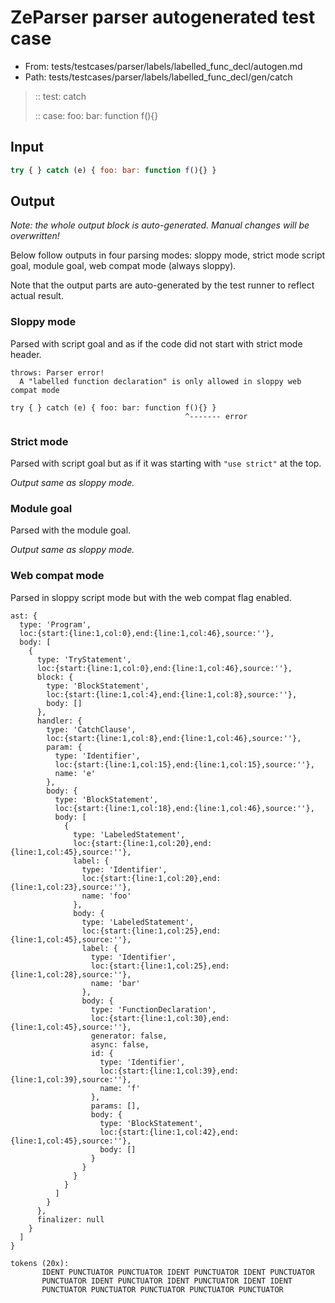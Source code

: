 # ZeParser parser autogenerated test case

- From: tests/testcases/parser/labels/labelled_func_decl/autogen.md
- Path: tests/testcases/parser/labels/labelled_func_decl/gen/catch

> :: test: catch
>
> :: case: foo: bar: function f(){}

## Input


`````js
try { } catch (e) { foo: bar: function f(){} }
`````

## Output

_Note: the whole output block is auto-generated. Manual changes will be overwritten!_

Below follow outputs in four parsing modes: sloppy mode, strict mode script goal, module goal, web compat mode (always sloppy).

Note that the output parts are auto-generated by the test runner to reflect actual result.

### Sloppy mode

Parsed with script goal and as if the code did not start with strict mode header.

`````
throws: Parser error!
  A "labelled function declaration" is only allowed in sloppy web compat mode

try { } catch (e) { foo: bar: function f(){} }
                                       ^------- error
`````

### Strict mode

Parsed with script goal but as if it was starting with `"use strict"` at the top.

_Output same as sloppy mode._

### Module goal

Parsed with the module goal.

_Output same as sloppy mode._

### Web compat mode

Parsed in sloppy script mode but with the web compat flag enabled.

`````
ast: {
  type: 'Program',
  loc:{start:{line:1,col:0},end:{line:1,col:46},source:''},
  body: [
    {
      type: 'TryStatement',
      loc:{start:{line:1,col:0},end:{line:1,col:46},source:''},
      block: {
        type: 'BlockStatement',
        loc:{start:{line:1,col:4},end:{line:1,col:8},source:''},
        body: []
      },
      handler: {
        type: 'CatchClause',
        loc:{start:{line:1,col:8},end:{line:1,col:46},source:''},
        param: {
          type: 'Identifier',
          loc:{start:{line:1,col:15},end:{line:1,col:15},source:''},
          name: 'e'
        },
        body: {
          type: 'BlockStatement',
          loc:{start:{line:1,col:18},end:{line:1,col:46},source:''},
          body: [
            {
              type: 'LabeledStatement',
              loc:{start:{line:1,col:20},end:{line:1,col:45},source:''},
              label: {
                type: 'Identifier',
                loc:{start:{line:1,col:20},end:{line:1,col:23},source:''},
                name: 'foo'
              },
              body: {
                type: 'LabeledStatement',
                loc:{start:{line:1,col:25},end:{line:1,col:45},source:''},
                label: {
                  type: 'Identifier',
                  loc:{start:{line:1,col:25},end:{line:1,col:28},source:''},
                  name: 'bar'
                },
                body: {
                  type: 'FunctionDeclaration',
                  loc:{start:{line:1,col:30},end:{line:1,col:45},source:''},
                  generator: false,
                  async: false,
                  id: {
                    type: 'Identifier',
                    loc:{start:{line:1,col:39},end:{line:1,col:39},source:''},
                    name: 'f'
                  },
                  params: [],
                  body: {
                    type: 'BlockStatement',
                    loc:{start:{line:1,col:42},end:{line:1,col:45},source:''},
                    body: []
                  }
                }
              }
            }
          ]
        }
      },
      finalizer: null
    }
  ]
}

tokens (20x):
       IDENT PUNCTUATOR PUNCTUATOR IDENT PUNCTUATOR IDENT PUNCTUATOR
       PUNCTUATOR IDENT PUNCTUATOR IDENT PUNCTUATOR IDENT IDENT
       PUNCTUATOR PUNCTUATOR PUNCTUATOR PUNCTUATOR PUNCTUATOR
`````

